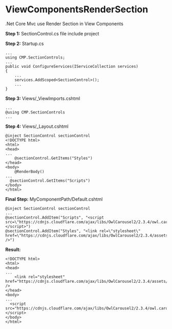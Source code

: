 
# ViewComponentsRenderSection
.Net Core Mvc use Render Section in View Components

**Step 1:**
SectionControl.cs file include project

**Step 2:**
Startup.cs

    ...
    using CMP.SectionControls;
    ...
    public void ConfigureServices(IServiceCollection services)
    {
		...
		services.AddScoped<SectionControl>();
		...
	}

**Step 3:**
Views/_ViewImports.cshtml

    ...
    @using CMP.SectionControls
    ...

**Step 4:**
Views/_Layout.cshtml

    @inject SectionControl sectionControl
    <!DOCTYPE html>
    <html>
    <head>
    ...
    	@sectionControl.GetItems("Styles")
    </head>
    <body>
    	@RenderBody()
    ...
      @sectionControl.GetItems("Scripts")
    </body>
    </html>
**Final Step:**
MyComponentPath/Default.cshtml

    @inject SectionControl sectionControl
    ...
    @sectionControl.AddItem("Scripts", "<script src=\"https://cdnjs.cloudflare.com/ajax/libs/OwlCarousel2/2.3.4/owl.carousel.min.js\"></script>")
    @sectionControl.AddItem("Styles", "<link rel=\"stylesheet\" href=\"https://cdnjs.cloudflare.com/ajax/libs/OwlCarousel2/2.3.4/assets/owl.carousel.css\" />")

**Result:**

    <!DOCTYPE html>
    <html>
    <head>
    ...
    	<link rel="stylesheet" href="https://cdnjs.cloudflare.com/ajax/libs/OwlCarousel2/2.3.4/assets/owl.carousel.css" />
    </head>
    <body>
    ...
      <script src="https://cdnjs.cloudflare.com/ajax/libs/OwlCarousel2/2.3.4/owl.carousel.min.js"></script>
    </body>
    </html>
